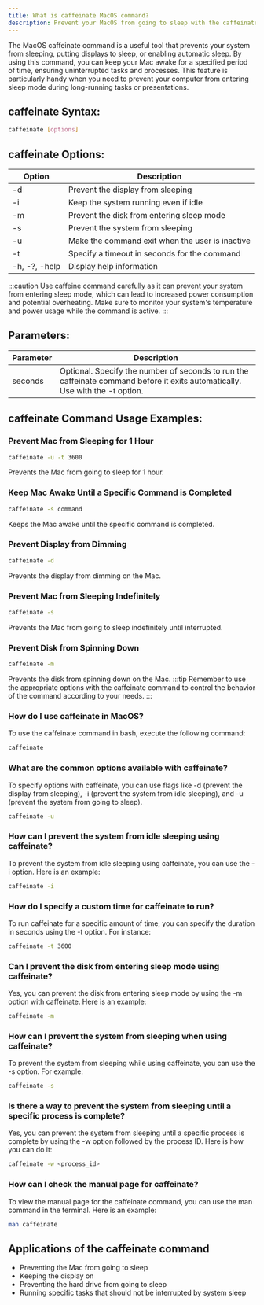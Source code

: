 ```yaml
---
title: What is caffeinate MacOS command?
description: Prevent your MacOS from going to sleep with the caffeinate command. Find out how to keep your computer active and awake when you need it.
---
```


The MacOS caffeinate command is a useful tool that prevents your system from sleeping, putting displays to sleep, or enabling automatic sleep. By using this command, you can keep your Mac awake for a specified period of time, ensuring uninterrupted tasks and processes. This feature is particularly handy when you need to prevent your computer from entering sleep mode during long-running tasks or presentations.

## caffeinate Syntax:
```bash
caffeinate [options]
```

## caffeinate Options:
| Option               | Description                                          |
|----------------------|------------------------------------------------------|
| -d                  | Prevent the display from sleeping                    |
| -i                  | Keep the system running even if idle                 |
| -m                  | Prevent the disk from entering sleep mode            |
| -s                  | Prevent the system from sleeping                     |
| -u                  | Make the command exit when the user is inactive      |
| -t <seconds>        | Specify a timeout in seconds for the command         |
| -h, -?, -help        | Display help information                              |

:::caution
Use caffeine command carefully as it can prevent your system from entering sleep mode, which can lead to increased power consumption and potential overheating. Make sure to monitor your system's temperature and power usage while the command is active.
:::

## Parameters:
| Parameter      | Description                                  |
|---------------|----------------------------------------------|
| seconds       | Optional. Specify the number of seconds to run the caffeinate command before it exits automatically. Use with the -t option.   |
## caffeinate Command Usage Examples:
### Prevent Mac from Sleeping for 1 Hour
```bash
caffeinate -u -t 3600
```
Prevents the Mac from going to sleep for 1 hour.

### Keep Mac Awake Until a Specific Command is Completed
```bash
caffeinate -s command
```
Keeps the Mac awake until the specific command is completed.

### Prevent Display from Dimming
```bash
caffeinate -d
```
Prevents the display from dimming on the Mac.

### Prevent Mac from Sleeping Indefinitely
```bash
caffeinate -s
```
Prevents the Mac from going to sleep indefinitely until interrupted.

### Prevent Disk from Spinning Down
```bash
caffeinate -m
```
Prevents the disk from spinning down on the Mac.
:::tip
Remember to use the appropriate options with the caffeinate command to control the behavior of the command according to your needs.
:::

### How do I use caffeinate in MacOS?
To use the caffeinate command in bash, execute the following command:
```bash
caffeinate
```

### What are the common options available with caffeinate?
To specify options with caffeinate, you can use flags like -d (prevent the display from sleeping), -i (prevent the system from idle sleeping), and -u (prevent the system from going to sleep).
```bash
caffeinate -u
```

### How can I prevent the system from idle sleeping using caffeinate?
To prevent the system from idle sleeping using caffeinate, you can use the -i option. Here is an example:
```bash
caffeinate -i
```

### How do I specify a custom time for caffeinate to run?
To run caffeinate for a specific amount of time, you can specify the duration in seconds using the -t option. For instance:
```bash
caffeinate -t 3600
```

### Can I prevent the disk from entering sleep mode using caffeinate?
Yes, you can prevent the disk from entering sleep mode by using the -m option with caffeinate. Here is an example:
```bash
caffeinate -m
```

### How can I prevent the system from sleeping when using caffeinate?
To prevent the system from sleeping while using caffeinate, you can use the -s option. For example:
```bash
caffeinate -s
```

### Is there a way to prevent the system from sleeping until a specific process is complete?
Yes, you can prevent the system from sleeping until a specific process is complete by using the -w option followed by the process ID. Here is how you can do it:
```bash
caffeinate -w <process_id>
```

### How can I check the manual page for caffeinate?
To view the manual page for the caffeinate command, you can use the man command in the terminal. Here is an example:
```bash
man caffeinate
```
## Applications of the caffeinate command

- Preventing the Mac from going to sleep
- Keeping the display on
- Preventing the hard drive from going to sleep
- Running specific tasks that should not be interrupted by system sleep